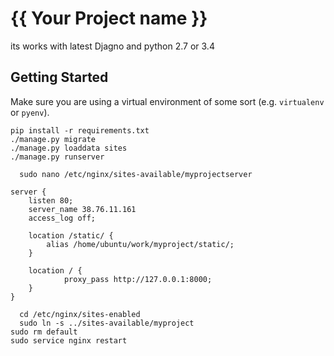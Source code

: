 # {{ Your Project name }}
its works with latest Djagno and python 2.7 or 3.4
## Getting Started

Make sure you are using a virtual environment of some sort (e.g. `virtualenv` or
`pyenv`).

```
pip install -r requirements.txt
./manage.py migrate
./manage.py loaddata sites
./manage.py runserver
```

      sudo nano /etc/nginx/sites-available/myprojectserver 
```
server {
    listen 80;
    server_name 38.76.11.161
    access_log off;

    location /static/ {
        alias /home/ubuntu/work/myproject/static/;
    }

    location / {
            proxy_pass http://127.0.0.1:8000;
    }
}

```

      cd /etc/nginx/sites-enabled
      sudo ln -s ../sites-available/myproject
    sudo rm default
    sudo service nginx restart
